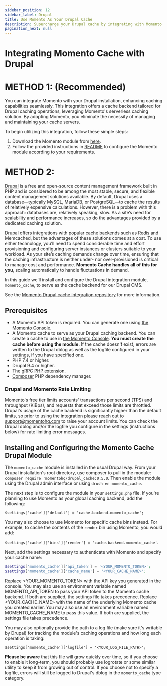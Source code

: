 ```yaml
---
sidebar_position: 12
sidebar_label: Drupal
title: Use Momento As Your Drupal Cache
description: Supercharge your Drupal cache by integrating with Momento 
pagination_next: null
---
```


# Integrating Momento Cache with Drupal
# METHOD 1: (Recommended)
You can integrate Momento with your Drupal installation, enhancing caching capabilities seamlessly. This integration offers a cache backend tailored for Drupal caching operations, leveraging Momento's serverless caching solution. By adopting Momento, you eliminate the necessity of managing and maintaining your cache servers.

To begin utilizing this integration, follow these simple steps:

1. Download the Momento module from [here](https://www.drupal.org/project/momento).
2. Follow the provided instructions in [README](https://git.drupalcode.org/project/momento/-/blob/1.0.x/README.md?ref_type=heads) to configure the Momento module according to your requirements.


# METHOD 2: 

[Drupal](https://www.drupal.org) is a free and open-source content management framework built in PHP and is considered to be among the most stable, secure, and flexible content management solutions available. By default, Drupal uses a database—typically MySQL, MariaDB, or PostgreSQL—to cache the results of relatively expensive calculations. However, there is a problem with this approach: databases are, relatively speaking, slow. As a site’s need for scalability and performance increases, so do the advantages provided by a dedicated caching solution. 

Drupal offers integrations with popular cache backends such as Redis and Memcached, but the advantages of these solutions comes at a cost. To use either technology, you’ll need to spend considerable time and effort provisioning and configuring server instances or clusters suitable to your workload. As your site’s caching demands change over time, ensuring that the caching infrastructure is neither under- nor over-provisioned is critical to manage cost and performance. **Momento Cache handles all of this for you**, scaling automatically to handle fluctuations in demand.

In this guide we'll install and configure the Drupal integration module, `momento_cache`, to serve as the cache backend for our Drupal CMS.

See the [Momento Drupal cache integration repository](https://github.com/momentohq/drupal-cache) for more information.

## Prerequisites

* A Momento API token is required. You can generate one using [the Momento Console](https://console.gomomento.com).
* A Momento cache to serve as your Drupal caching backend. You can create a cache to use in [the Momento Console](https://console.gomomento.com). **You must create the cache before using the module.** If the cache doesn't exist, errors are written to the Drupal dblog as well as the logfile configured in your settings, if you have specified one.
* PHP 7.4 or higher.
* Drupal 9.4 or higher.
* The [gRPC PHP extension](https://github.com/grpc/grpc/blob/master/src/php/README.md).
* [Composer](https://getcomposer.org/doc/00-intro.md) PHP dependency manager.

### Drupal and Momento Rate Limiting

Momento's free tier limits accounts' transactions per second (TPS) and throughput (KiBps), and requests that exceed those limits are throttled. Drupal's usage of the cache backend is significantly higher than the default limits, so prior to using the integration please reach out to support@momentohq.com to raise your account limits. You can check the Drupal dblog and/or the logfile you configure in the settings (instructions below) for rate limiting error messages.

## Installing and Configuring the Momento Cache Drupal Module

The `momento_cache` module is installed in the usual Drupal way. From your Drupal installation's root directory, use composer to pull in the module: `composer require 'momentohq/drupal_cache:0.5.0`. Then enable the module using the Drupal admin interface or using `drush en momento_cache`.

The next step is to configure the module in your `settings.php` file. If you're planning to use Momento as your global caching backend, add the following: 

`$settings['cache']['default'] = 'cache.backend.momento_cache';` 

You may also choose to use Momento for specific cache bins instead. For example, to cache the contents of the `render` bin using Momento, you would add:

`$settings['cache']['bins']['render'] = 'cache.backend.momento_cache'`.

Next, add the settings necessary to authenticate with Momento and specify your cache name:

```php
$settings['momento_cache']['api_token'] = '<YOUR_MOMENTO_TOKEN>';
$settings['momento_cache']['cache_name'] = '<YOUR_CACHE_NAME>';
```

Replace <YOUR_MOMENTO_TOKEN> with the API key you generated in the console. You may also use an environment variable named MOMENTO_API_TOKEN to pass your API token to the Momento cache backend. If both are supplied, the settings file takes precedence. Replace <YOUR_CACHE_NAME> with the name of the underlying Momento cache you created earlier. You may also use an environment variable named MOMENTO_CACHE_NAME to pass this value. If both are supplied, the settings file takes precedence.

You may also optionally provide the path to a log file (make sure it's writable by Drupal) for tracking the module's caching operations and how long each operation is taking:

`$settings['momento_cache']['logfile'] = '<YOUR_LOG_FILE_PATH>';`

**Please be aware** that this file will grow quickly over time, so if you choose to enable it long-term, you should probably use logrotate or some similar utility to keep it from growing out of control. If you choose not to specify a logfile, errors will still be logged to Drupal's dblog in the `momento_cache` type category.

